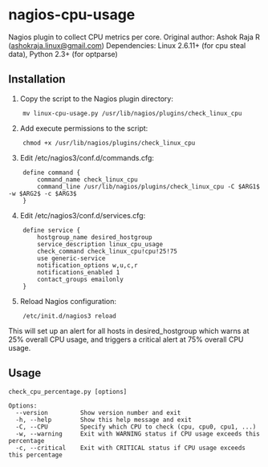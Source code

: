 nagios-cpu-usage
================
Nagios plugin to collect CPU metrics per core.
Original author: Ashok Raja R (ashokraja.linux@gmail.com)
Dependencies: Linux 2.6.11+ (for cpu steal data), Python 2.3+ (for optparse)

Installation
------------
1. Copy the script to the Nagios plugin directory:
```
    mv linux-cpu-usage.py /usr/lib/nagios/plugins/check_linux_cpu
```

2. Add execute permissions to the script:
```
    chmod +x /usr/lib/nagios/plugins/check_linux_cpu
```

3. Edit /etc/nagios3/conf.d/commands.cfg:
```
    define command {
        command_name check_linux_cpu
        command_line /usr/lib/nagios/plugins/check_linux_cpu -C $ARG1$ -w $ARG2$ -c $ARG3$
    }
```

4. Edit /etc/nagios3/conf.d/services.cfg:
```
    define service {
        hostgroup_name desired_hostgroup
        service_description linux_cpu_usage
        check_command check_linux_cpu!cpu!25!75
        use generic-service
        notification_options w,u,c,r
        notifications_enabled 1
        contact_groups emailonly
    }
```

5. Reload Nagios configuration:
```
    /etc/init.d/nagios3 reload
```

This will set up an alert for all hosts in desired_hostgroup which warns at 25% overall CPU usage, and triggers a critical alert at 75% overall CPU usage.

Usage
-----
```
check_cpu_percentage.py [options]

Options:
  --version         Show version number and exit
  -h, --help        Show this help message and exit
  -C, --CPU         Specify which CPU to check (cpu, cpu0, cpu1, ...)
  -w, --warning     Exit with WARNING status if CPU usage exceeds this percentage
  -c, --critical    Exit with CRITICAL status if CPU usage exceeds this percentage
```
